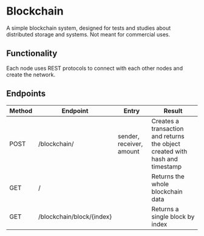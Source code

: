 Blockchain
==========
A simple blockchain system, designed for tests and studies about distributed storage and systems.
Not meant for commercial uses.

## Functionality
Each node uses REST protocols to connect with each other nodes and create the network.

## Endpoints

| Method | Endpoint     | Entry                    | Result                 |
| ------ | ------------ | -----                    | ---------------------- |
| POST   | /blockchain/ | sender, receiver, amount | Creates a transaction and returns the object created with hash and timestamp |  
| GET    | / | | Returns the whole blockchain data |
| GET | /blockchain/block/{index} | | Returns a single block by index |


